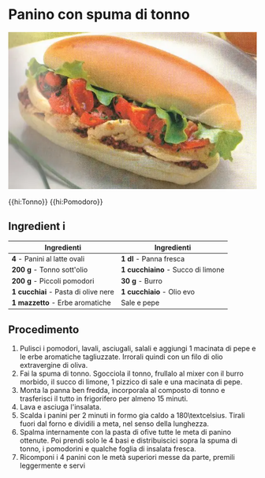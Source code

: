 # Panino con spuma di tonno

![](img/Panino-con-spuma-di-tonno.webp)

{{hi:Tonno}}
{{hi:Pomodoro}}

## Ingredient       i

| Ingredienti                  | Ingredienti             |
| ---------------------------- | ----------------------- |
| **4** - Panini al latte ovali  | **1 dl** - Panna fresca |
| **200 g** - Tonno sott'olio | **1 cucchiaino** - Succo di limone |
| **200 g** - Piccoli pomodori | **30 g** - Burro |
| **1 cucchiai** - Pasta di olive nere | **1 cucchiaio** - Olio evo |
| **1 mazzetto** - Erbe aromatiche | Sale e pepe |

## Procedimento

1. Pulisci i pomodori, lavali, asciugali, salali e aggiungi 1 macinata di pepe e le erbe aromatiche tagliuzzate. Irrorali quindi con un filo di olio extravergine di oliva.
1. Fai la spuma di tonno. Sgocciola il tonno, frullalo al mixer con il burro morbido, il succo di limone, 1 pizzico di sale e una macinata di pepe. 
2. Monta la panna ben fredda, incorporala al composto di tonno e trasferisci il tutto in frigorifero per almeno 15 minuti. 
3. Lava e asciuga l'insalata.
4. Scalda i panini per 2 minuti in formo gia caldo a 180\textcelsius. Tirali fuori dal forno e dividili a meta, nel senso della lunghezza. 
5. Spalma internamente con la pasta di ofive tutte le meta di panino ottenute. Poi prendi solo le 4 basi e distribuiscici sopra la spuma di tonno, i pomodorini e qualche foglia di insalata fresca. 
6. Ricomponi i 4 panini con le metà superiori messe da parte, premili leggermente e servi 
